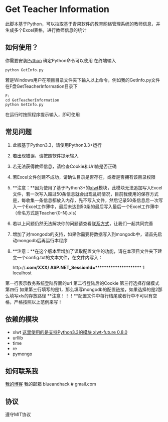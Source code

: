 Get Teacher Information
===================================

此脚本基于Python，可以拉取基于青果软件的教育网络管理系统的教师信息，并生成多个Excel表格，进行教师信息的统计

如何使用？
---------


你需要安装[Python](http://python.org/download/)
确定Python命令可以使用
在终端输入

    python GetInfo.py

若是Windows用户在项目目录文件夹下输入以上命令，例如我的GetInfo.py文件在F盘GetTeacherInformation目录下

    F:
    cd GetTeacherInformation
    python GetInfo.py
    
在运行时按照程序提示输入，即可使用

常见问题
--------


1. 此版基于Python3.3，请使用Python3.3+运行
2. 若出现错误，请按照软件提示输入
2. 若无法获得教师信息，请检查Cookie和Url值是否正确
3. 若Excel文件创建不成功，请确认目录是否存在，或者是否拥有该目录权限
4. **注意：**因为使用了基于Python3+的[xlwt](#依赖的模块)模块，此模块无法追加写入Excel文件，若一次写入超过50条信息就会出现乱码情况，目前我使用的保存方式是，每收集一条信息都放入内存，先不写入文件，然后记录50条信息后一次写入一个Excel工作薄中，最后未达到50条的最后写入最后一个Excel工作薄中（命名方式是Teacher{0-N}.xls）
4. 若以上问题仍然无法解决你的问题请查看[联系方式](#如何联系我)，让我们一起共同完善
5. 增加了对mongodb的支持，如果你需要将数据写入到mongodb中，请首先启动mongodb后再运行本程序
6. **注意：**在这个版本里增加了读取配置文件的功能，请在本项目文件夹下建立一个config.txt的文本文件，在文件内写入：


    http://********.com/XXX/
    ASP.NET_SessionId=*****************************
    1
    localhost

第一行表示教务系统登陆界面的url
第二行登陆后的Cookie
第三行选择存储模式
第四行 如果第三行填写的是1，那么填写mongodb的配置链接，如果选择的是2那么填写xls的存放路径
**注意！！！**配置文件中每行结尾或者行中不可以有空格，严格按照以上范例来写！

依赖的模块
----------


- xlwt  [这里使用的是支持Python3.3的模块 xlwt-future 0.8.0](https://pypi.python.org/pypi/xlwt-future)
- urllib
- time
- re
- pymongo


如何联系我
----------


[我的博客](http://blueandhack.com)
我的邮箱 blueandhack # gmail.com


协议
----


遵守MIT协议
